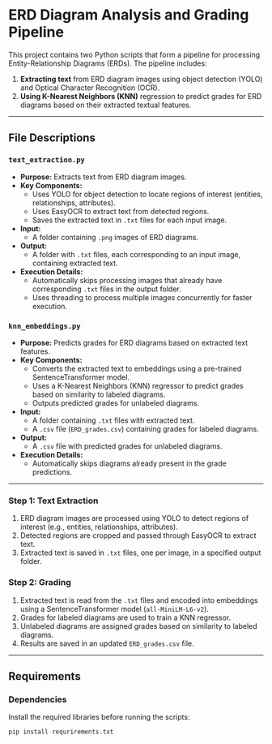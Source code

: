 # ERD Diagram Analysis and Grading Pipeline

This project contains two Python scripts that form a pipeline for processing Entity-Relationship Diagrams (ERDs). The pipeline includes:
1. **Extracting text** from ERD diagram images using object detection (YOLO) and Optical Character Recognition (OCR).
2. **Using K-Nearest Neighbors (KNN)** regression to predict grades for ERD diagrams based on their extracted textual features.

---

## File Descriptions

### `text_extraction.py`
- **Purpose:** Extracts text from ERD diagram images.
- **Key Components:**
  - Uses YOLO for object detection to locate regions of interest (entities, relationships, attributes).
  - Uses EasyOCR to extract text from detected regions.
  - Saves the extracted text in `.txt` files for each input image.
- **Input:**
  - A folder containing `.png` images of ERD diagrams.
- **Output:**
  - A folder with `.txt` files, each corresponding to an input image, containing extracted text.
- **Execution Details:**
  - Automatically skips processing images that already have corresponding `.txt` files in the output folder.
  - Uses threading to process multiple images concurrently for faster execution.

### `knn_embeddings.py`
- **Purpose:** Predicts grades for ERD diagrams based on extracted text features.
- **Key Components:**
  - Converts the extracted text to embeddings using a pre-trained SentenceTransformer model.
  - Uses a K-Nearest Neighbors (KNN) regressor to predict grades based on similarity to labeled diagrams.
  - Outputs predicted grades for unlabeled diagrams.
- **Input:**
  - A folder containing `.txt` files with extracted text.
  - A `.csv` file (`ERD_grades.csv`) containing grades for labeled diagrams.
- **Output:**
  - A `.csv` file with predicted grades for unlabeled diagrams.
- **Execution Details:**
  - Automatically skips diagrams already present in the grade predictions.

---

### **Step 1: Text Extraction**
1. ERD diagram images are processed using YOLO to detect regions of interest (e.g., entities, relationships, attributes).
2. Detected regions are cropped and passed through EasyOCR to extract text.
3. Extracted text is saved in `.txt` files, one per image, in a specified output folder.

### **Step 2: Grading**
1. Extracted text is read from the `.txt` files and encoded into embeddings using a SentenceTransformer model (`all-MiniLM-L6-v2`).
2. Grades for labeled diagrams are used to train a KNN regressor.
3. Unlabeled diagrams are assigned grades based on similarity to labeled diagrams.
4. Results are saved in an updated `ERD_grades.csv` file.

---

## Requirements

### **Dependencies**
Install the required libraries before running the scripts:
```bash
pip install requrirements.txt
